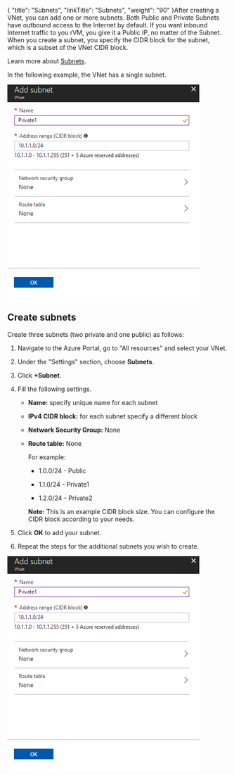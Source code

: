 {
    "title": "Subnets",
    "linkTitle": "Subnets",
    "weight": "90"
}After creating a VNet, you can add one or more subnets. Both Public and Private Subnets have outbound access to the Internet by default. If you want inbound Internet traffic to you rVM, you give it a Public IP, no matter of the Subnet. When you create a subnet, you specify the CIDR block for the subnet, which is a subset of the VNet CIDR block.



Learn more about [Subnets](https://docs.microsoft.com/en-us/azure/virtual-network/virtual-network-manage-subnet).



In the following example, the VNet has a single subnet.



![](create-subnet2.PNG)



## Create subnets



Create three subnets (two private and one public) as follows:



1.  Navigate to the Azure Portal, go to "All resources" and select your VNet.

2.  Under the "Settings" section, choose **Subnets**.

3.  Click **+Subnet**.

4.  Fill the following settings.

    -   **Name:** specify unique name for each subnet



    -   **IPv4 CIDR block:** for each subnet specify a different block



    -   **Network Security Group:** None



    -   **Route table:** None  

        For example:



        -   1.0.0/24 - Public

        -   1.1.0/24 - Private1

        -   1.2.0/24 - Private2



        **Note:** This is an example CIDR block size. You can configure the CIDR block according to your needs.

5.  Click **OK** to add your subnet.

6.  Repeat the steps for the additional subnets you wish to create.



![](create-subnet2.PNG)



 

